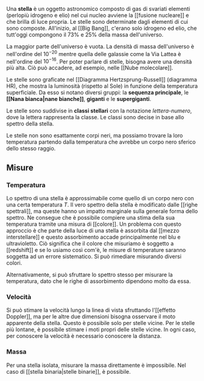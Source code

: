 Una **stella** è un oggetto astronomico composto di gas di svariati elementi (perlopiù idrogeno e elio) nel cui nucleo avviene la [[fusione nucleare]] e che brilla di luce propria. Le stelle sono determinate dagli elementi di cui sono composte. All'inizio, al [[Big Bang]], c'erano solo idrogeno ed elio, che tutt'oggi compongono il 73% e 25% della massa dell'universo.

La maggior parte dell'universo è vuota. La densità di massa dell'universo è nell'ordine del $10^{-20}$ mentre quella delle galassie come la Via Lattea è nell'ordine del $10^{-16}$. Per poter parlare di stelle, bisogna avere una densità più alta. Ciò può accadere, ad esempio, nelle [[Nube molecolare]].

Le stelle sono graficate nel [[Diagramma Hertzsprung-Russell]] (diagramma HR), che mostra la luminosità (rispetto al Sole) in funzione della temperatura superficiale. Da esso si notano diversi gruppi: la **sequenza principale**, le **[[Nana bianca|nane bianche]]**, **giganti** e le **supergiganti**.

Le stelle sono suddivise in **classi stellari** con la notazione *lettera-numero*, dove la lettera rappresenta la classe. Le classi sono decise in base allo spettro della stella.

Le stelle non sono esattamente corpi neri, ma possiamo trovare la loro temperatura partendo dalla temperatura che avrebbe un corpo nero sferico dello stesso raggio.
## Misure
### Temperatura
Lo spettro di una stella è approssimabile come quello di un corpo nero con una certa temperatura $T$. Il vero spettro della stella è modificato dalle [[righe spettrali]], ma queste hanno un impatto marginale sulla generale forma dello spettro. Ne consegue che è possibile compiere una stima della sua temperatura tramite una misura di [[colore]]. Un problema con questo approccio è che parte della luce di una stella è assorbita dal [[mezzo interstellare]] e questo assorbimento accade principalmente nel blu e ultravioletto. Ciò significa che il colore che misuriamo è soggetto a [[redshift]] e se lo usiamo così com'è, le misure di temperature saranno soggetta ad un errore sistematico. Si può rimediare misurando diversi colori.

Alternativamente, si può sfruttare lo spettro stesso per misurare la temperatura, dato che le righe di assorbimento dipendono molto da essa.
### Velocità
Si può stimare la velocità lungo la linea di vista sfruttando l'[[effetto Doppler]], ma per le altre due dimensioni bisogna osservare il moto apparente della stella. Questo è possibile solo per stelle vicine. Per le stelle più lontane, è possibile stimare i moti propri delle stelle vicine. In ogni caso, per conoscere la velocità è necessario conoscere la distanza.
### Massa
Per una stella isolata, misurare la massa direttamente è impossibile. Nel caso di [[stella binaria|stelle binarie]], è possibile.